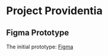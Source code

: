 # Project Providentia

## Figma Prototype
The initial prototype:
[Figma](https://www.figma.com/file/g0ZT492flLqF1lZINcrVpH/Project-Providentia?node-id=0%3A1)
